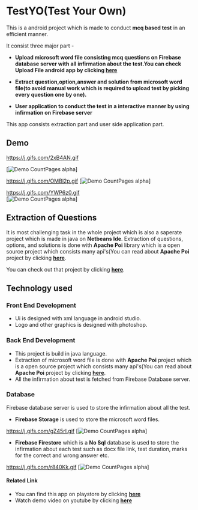 # TestYO(Test Your Own)

This is a android project which is made to conduct **mcq based test** in an efficient manner.

It consist three major part -

- **Upload microsoft word file consisting mcq questions on Firebase database server with all infirmation about the test.You can check Upload File android app by clicking [**here**](https://github.com/NiteshD1/UploadFile)**
- **Extract question,option,answer and solution from microsoft word file(to avoid manual work which is required to upload test by picking every question one by one).**

- **User application to conduct the test in a interactive manner by using infirmation on Firebase server** 

This app consists extraction part and user side application part.



##  Demo


https://j.gifs.com/2xB4AN.gif  

[![Demo CountPages alpha](https://j.gifs.com/2xB4AN.gif)] 


https://j.gifs.com/OMBl2p.gif
[![Demo CountPages alpha](https://j.gifs.com/OMBl2p.gif)] 
         
                                                       
https://j.gifs.com/YWP6z0.gif     
[![Demo CountPages alpha](https://j.gifs.com/YWP6z0.gif  )]                                   
                                  
                                                        
                                                      
## Extraction of Questions

It is most challenging task in the whole project which is also a saperate project which is made in java on **Netbeans Ide**.
Extraction of questions, options, and solutions is done with **Apache Poi** library which is a open source project which consists many api's(You can read about **Apache Poi** project by clicking [**here**](https://en.wikipedia.org/wiki/Apache_POI).

You can check out that project by clicking [**here**](https://github.com/NiteshD1/Java_Project_1st_Year/tree/master/PaperExtract%20(Apache%20Poi%2C%20netbeans%20project)).



## Technology used

### Front End Development 
- Ui is designed with xml language in android studio. 
- Logo and other graphics is designed with photoshop. 

### Back End Development

- This project is build in java language.
- Extraction of microsoft word file is done with **Apache Poi** project which is a open source project which consists many api's(You can read about **Apache Poi** project by clicking [**here**](https://en.wikipedia.org/wiki/Apache_POI).
- All the infirmation about test is fetched from Firebase Database server.

### Database
Firebase database server is used to store the infirmation about all the test.
- **Firebase Storage** is used to store the microsoft word files.

https://j.gifs.com/gZ45rl.gif
[![Demo CountPages alpha](https://https://j.gifs.com/gZ45rl.gif)]

- **Firebase Firestore** which is a **No Sql** database is used to store the infirmation about each test such as docx file link, test duration, marks for the correct and wrong answer etc.

https://j.gifs.com/r840Kk.gif
[![Demo CountPages alpha](https://j.gifs.com/r840Kk.gif)]

#### Related Link
- You can find this app on playstore by clicking [**here**](https://play.google.com/store/apps/details?id=com.testyo.org)
- Watch demo video on youtube by clicking [**here**](https://youtu.be/YyoEzfxKS7A)
